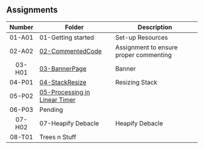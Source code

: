 ## Assignments

| Number | Folder | Description |
| :----: | ------ | ----------- |
|01-A01|01-Getting started|Set-up Resources|
|02-A02|<a href="https://github.com/LandenSJones/3013-ALG-Jones/tree/master/Assignments/02-CommentedCode/">02-CommentedCode|Assignment to ensure proper commenting|
|03-H01|<a href= "https://github.com/LandenSJones/3013-ALG-Jones/blob/master/Assignments/03-BannerPage/banner.txt"/>03-BannerPage|Banner|
|04-P01|<a href="https://github.com/LandenSJones/3013-ALG-Jones/tree/master/Assignments/04-StackResize"/>04-StackResize|Resizing Stack|
|05-P02|<a href= "https://github.com/LandenSJones/3013-ALG-Jones/tree/master/Assignments/P02"/>05-Processing in Linear Timer| |
|06-P03|Pending| |
|07-H02|07-Heapify Debacle|Heapify Debacle|
|08-T01|Trees n Stuff||
